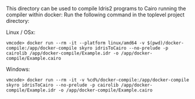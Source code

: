 This directory can be used to compile Idris2 programs to Cairo running the compiler within docker:
Run the following command in the toplevel project directory:

Linux / OSx:
```
vmcode> docker run --rm -it --platform linux/amd64 -v $(pwd)/docker-compile:/app/docker-compile skyro idrisToCairo --no-prelude -p cairolib /app/docker-compile/Example.idr -o /app/docker-compile/Example.cairo
```
Windows:

```
vmcode> docker run --rm -it -v %cd%/docker-compile:/app/docker-compile skyro idrisToCairo --no-prelude -p cairolib /app/docker-compile/Example.idr -o /app/docker-compile/Example.cairo
```